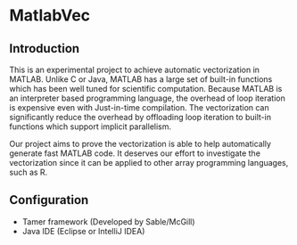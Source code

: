 # MatlabVec

## Introduction
This is an experimental project to achieve automatic vectorization in MATLAB. Unlike C or Java, MATLAB has a large set of built-in functions which has been well tuned for scientific computation. Because MATLAB is an interpreter based programming language, the overhead of loop iteration is expensive even with Just-in-time compilation. The vectorization can significantly reduce the overhead by offloading loop iteration to built-in functions which support implicit parallelism.

Our project aims to prove the vectorization is able to help automatically generate fast MATLAB code.  It deserves our effort to investigate the vectorization since it can be applied to other array programming languages, such as R.

## Configuration

- Tamer framework (Developed by Sable/McGill)
- Java IDE (Eclipse or IntelliJ IDEA)

